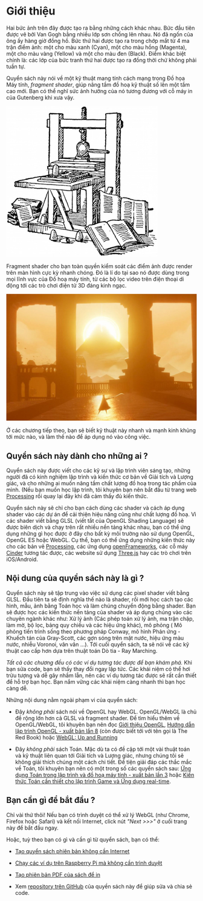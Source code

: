 # Giới thiệu

<canvas id="custom" class="canvas" data-fragment-url="cmyk-halftone.frag" data-textures="vangogh.jpg" width="700px" height="320px"></canvas>

Hai bức ảnh trên đây được tạo ra bằng những cách khác nhau. Bức đầu tiên được vẽ bởi Van Gogh bằng nhiều lớp sơn chồng lên nhau. Nó đã ngốn của ông ấy hàng giờ đồng hồ. Bức thứ hai được tạo ra trong chớp mắt từ 4 ma trận điểm ảnh: một cho màu xanh (Cyan), một cho màu hồng (Magenta), một cho màu vàng (Yellow) và một cho màu đen (Black). Điểm khác biệt chính là: các lớp của bức tranh thứ hai được tạo ra đồng thời chứ không phải tuần tự.

Quyển sách này nói về một kỹ thuật mang tính cách mạng trong Đồ họa Máy tính, *fragment shader*, giúp nâng tầm đồ hoạ kỹ thuật số lên một tầm cao mới. Bạn có thể nghĩ sức ảnh hưởng của nó tương đương với cỗ máy in của Gutenberg khi xưa vậy.

![Cỗ máy in của Gutenberg](gutenpress.jpg)

Fragment shader cho bạn toàn quyền kiểm soát các điểm ảnh được render trên màn hình cực kỳ nhanh chóng. Đó là lí do tại sao nó được dùng trong mọi lĩnh vực của Đồ hoạ máy tính, từ các bộ lọc video trên điện thoại di động tới các trò chơi điện tử 3D đáng kinh ngạc.

![Game Journey của That Game Company](journey.jpg)

Ở các chương tiếp theo, bạn sẽ biết kỹ thuật này nhanh và mạnh kinh khủng tới mức nào, và làm thế nào để áp dụng nó vào công việc.

## Quyển sách này dành cho những ai ?

Quyển sách này được viết cho các kỹ sư và lập trình viên sáng tạo, những người đã có kinh nghiệm lập trình và kiến thức cơ bản về Giải tích và Lượng giác, và cho những ai muốn nâng tầm chất lượng đồ hoạ trong tác phẩm của mình. (Nếu bạn muốn học lập trình, tôi khuyên bạn nên bắt đầu từ trang web [Processing](https://processing.org/) rồi quay lại đây khi đã cảm thấy đủ kiến thức.

Quyển sách này sẽ chỉ cho bạn cách dùng các shader và cách áp dụng shader vào các dự án để cải thiện hiệu năng cũng như chất lượng đồ hoạ. Vì các shader viết bằng GLSL (viết tắt của OpenGL Shading Language) sẽ được biên dịch và chạy trên rất nhiều nền tảng khác nhau, bạn có thể ứng dụng những gì học được ở đây cho bất kỳ môi trường nào sử dụng OpenGL, OpenGL ES hoặc WebGL. Cụ thể, bạn có thể ứng dụng những kiến thức này  cho các bản vẽ [Processing](https://processing.org/), các ứng dụng [openFrameworks](http://openframeworks.cc/), các cỗ máy [Cinder](http://libcinder.org/) tương tác được, các website sử dụng [Three.js](http://threejs.org/) hay các trò chơi trên iOS/Android.

## Nội dung của quyển sách này là gì ?

Quyển sách này sẽ tập trung vào việc sử dụng các pixel shader viết bằng GLSL. Đầu tiên ta sẽ định nghĩa thế nào là shader, rồi mới học cách tạo các hình, mẫu, ảnh bằng Toán học và làm chúng chuyển động bằng shader. Bạn sẽ được học các kiến thức nền tảng của shader và áp dụng chúng vào các chuyên ngành khác như: Xử lý ảnh
(Các phép toán xử lý ảnh, ma trận chập, làm mờ, bộ lọc, bảng quy chiếu và các hiệu ứng khác), mô phỏng (
Mô phỏng tiến trình sống theo phương pháp Conway, mô hình Phản ứng - Khuếch tán của Gray-Scott, các gợn sóng trên mặt nước, hiệu ứng màu nước, nhiễu Voronoi, vân vân ...). Tới cuối quyển sách, ta sẽ nói về các kỹ thuật cao cấp hơn dựa trên thuật toán Dò tia - Ray Marching.

*Tất cả các chương đều có các ví dụ tương tác được để bạn khám phá.* Khi bạn sửa code, bạn sẽ thấy thay đổi ngay lập tức. Các khái niệm có thể hơi trừu tượng và dễ gây nhầm lẫn, nên các ví dụ tương tác được sẽ rất cần thiết để hỗ trợ bạn học. Bạn nắm vững các khái niệm càng nhanh thì bạn học càng dễ.

Những nội dung nằm ngoài phạm vi của quyển sách:

* Đây *không phải* sách nói về OpenGL hay WebGL. OpenGL/WebGL là chủ đề rộng lớn hơn cả GLSL và fragment shader. Để tìm hiểu thêm về OpenGL/WebGL, tôi khuyên bạn nên đọc [Giới thiệu OpenGL](https://open.gl/introduction),  [Hướng dẫn lập trình OpenGL - xuất bản lần 8](http://www.amazon.com/OpenGL-Programming-Guide-Official-Learning/dp/0321773039/ref=sr_1_1?s=books&ie=UTF8&qid=1424007417&sr=1-1&keywords=open+gl+programming+guide) (còn được biết tới với tên gọi là The Red Book) hoặc [WebGL: Up and Running](http://www.amazon.com/WebGL-Up-Running-Tony-Parisi/dp/144932357X/ref=sr_1_4?s=books&ie=UTF8&qid=1425147254&sr=1-4&keywords=webgl)

* Đây *không phải* sách Toán. Mặc dù ta có đề cập tới một vài thuật toán và kỹ thuật liên quan tới Giải tích và Lượng giác, nhưng chúng tôi sẽ không giải thích chúng một cách chi tiết. Để tiện giải đáp các thắc mắc về Toán, tôi khuyên bạn nên có một trong số các quyển sách sau: [Ứng dụng Toán trong lập trình và đồ hoạ máy tính - xuất bản lần 3](http://www.amazon.com/Mathematics-Programming-Computer-Graphics-Third/dp/1435458869/ref=sr_1_1?ie=UTF8&qid=1424007839&sr=8-1&keywords=mathematics+for+games) hoặc [Kiến thức Toán cần thiết cho lập trình Game và Ứng dụng real-time](http://www.amazon.com/Essential-Mathematics-Games-Interactive-Applications/dp/0123742978/ref=sr_1_1?ie=UTF8&qid=1424007889&sr=8-1&keywords=essentials+mathematics+for+developers).


## Bạn cần gì để bắt đầu ?

Chỉ vài thứ thôi! Nếu bạn có trình duyệt có thể xử lý WebGL (như Chrome, Firefox hoặc Safari) và kết nối Internet, click nút _"Next >>>"_ ở cuối trang này để bắt đầu ngay.

Hoặc, tuỳ theo bạn có gì và cần gì từ quyển sách, bạn có thể:

- [Tạo quyển sách phiên bản không cần Internet](https://thebookofshaders.com/appendix/00/?lan=vi)

- [Chạy các ví dụ trên Raspberry Pi mà không cần trình duyệt](https://thebookofshaders.com/appendix/01/?lan=vi)

- [Tạo phiên bản PDF của sách để in](https://thebookofshaders.com/appendix/02/?lan=vi)

- Xem [repository trên GitHub](https://github.com/patriciogonzalezvivo/thebookofshaders) của quyền sách này để giúp sửa và chia sẻ code.
